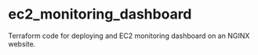 # ec2_monitoring_dashboard
Terraform code for deploying and EC2 monitoring dashboard on an NGINX website.
